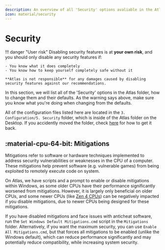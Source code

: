 ```yaml
---
description: An overview of all 'Security' options avaliable in the AtlasOS playbook
icon: material/security
---
```


# Security

!!! danger "User risk"
    Disabling security features is at **your own risk**, and you should only disable any security features if:

    - You know what it does completely
    - You know how to keep yourself completely safe without it

    **Atlas is not responsible** for any damages caused by disabling security features against our recommendations.

In this section, we will list all of the 'Security' options in the Atlas folder, how to change them and their defaults. As the warning says above, make sure you know what you're doing when changing from the defaults.

All of the configuration files listed here are located in the `3. Configuration/5. Security` folder, which is inside of the Atlas folder on the Desktop. If you accidently moved the folder, check [here](/troubleshooting/common-issues/atlas-folder-missing) for how to get it back.

## :material-cpu-64-bit: Mitigations

Mitigations refer to software or hardware techniques implemented to address security vulnerabilities or weaknesses in the CPU of a computer. These mitigations help prevent software (e.g. vulnerable games) from being exploited to remotely execute code on system.

On Atlas, we have scripts and a prompt to enable or disable mitigations within Windows, as some older CPUs have their performance significantly worsened from mitigations. However, it is largely only beneficial on older CPUs, and some newer CPUs (like [Zen 4 CPUs](https://www.phoronix.com/news/AMD-Zen-4-Mitigations-Off)) can be negatively impacted if you disable mitigations, due to newer CPUs being designed for these mitigations.

If you have disabled mitigations and face issues with anticheat software, run the `Set Windows Default Mitigations.cmd` script in the `Mitigations` folder. Alternatively, if you want the maximum security, you can use `Enable All Mitigations.cmd`, but that forces all mitigations to be enabled (unlike the Windows default), which can reduce performance significantly and may potentially reduce compatibility, while increasing system security.